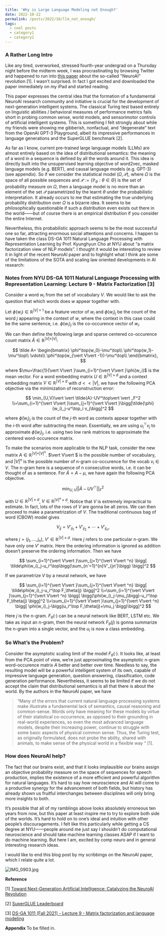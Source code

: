 ```yaml
---
title: 'Why is Large Language Modeling not Enough?'
date: 2022-10-22
permalink: /posts/2022/10/llm_not_enough/
tags:
  - cool posts
  - category1
  - category2
---
```


### A Rather Long Intro

Like any tired, overworked, stressed fourth-year undergrad on a Thursday night before the midterm week, I was procrastinating by browsing Twitter and happened to run into [this paper](https://arxiv.org/pdf/2210.08340) about the so-called "NeuroAI" revolution [1]. I wasn’t surprised. In fact I got excited and downloaded the paper immediately on my iPad and started reading. 

This paper expresses the central idea that the formation of a fundamental NeuroAI research community and initiative is crucial for the development of next-generation intelligent systems. The classical Turing test based entirely on linguistic abilities / behavioral measures of performance metrics fails short in probing common sense, world models, and sensorimotor controls of artificial intelligent systems. This is something I felt strongly about while my friends were showing me gibberish, nonfactual, and “degenerate” text from the OpenAI GPT-3 Playground, albeit its impressive performances in language generations and the SuperGLUE benchmark [2].

As far as I know, current pre-trained large language models (LLMs) are almost entirely based on the idea of distributional semantics: the meaning of a word in a sequence is defined by all the words around it. This idea is directly built into the unsupervised learning objective of word2vec, masked language models (e.g. BERT), and causal language models (e.g. GPT-3) (see appendix). So if we consider the statistical model $(\Omega,\mathcal{P})$, where $\Omega$ is the space of all possible sequences and $\mathcal{P}:=\{\mathbb{P}_\theta:\theta\in\Theta\}$ is the set of probability measure on $\Omega$, then a language model is no more than an element of the set $\mathcal{P}$ parametrized by the learnt $\theta$ under the probabilistic interpretation. It already occurs to me that estimating the true underlying probability distribution over $\Omega$ is a bizarre idea. It seems to be philosophically questionable if such a distribution even exists out there in the world——but of course there is an empirical distribution if you consider the entire Internet.

Nevertheless, this probabilistic approach seems to be the most successful one so far, attracting enormous social attentions and concerns. I happen to have taken the class DS-GA 1011 Natural Language Processing with Representation Learning by Prof. Kyunghyun Cho at NYU about “a matrix factorization view of NLP models”. I thought it would be interesting to review it in light of the recent NeuroAI paper and to highlight what I think are some of the limitations of the SOTA and scaling law oriented developments in AI research:

### Notes from NYU DS-GA 1011 Natural Language Processing with Representation Learning: Lecture 9 - Matrix Factorization [3]

Consider a word $w_i$ from the set of vocabulary $V$. We would like to ask the question that which words does $w$ appear together with. 

Let $\phi(w_i)\in\mathbb{R}^{\vert V \vert \times 1}$ be a feature vector of $w_i$ and $\phi(w_i)_j$ be the count of the word $j$ appearing in the context of $w$, where the context in this case could be the same sentence, i.e. $\phi(w_i)_j$ is the co-occurence vector of $w_i$. 

We can then define the following large and sparse centered co-occurence count matrix $\tilde A\in\mathbb{R}^{\vert V\vert \times\vert V\vert }$:

$$
\tilde A=
\begin{bmatrix}
\phi^\top(w_0)-\mu^\top\\
\phi^\top(w_1)-\mu^\top\\
\vdots\\
\phi^\top(w_{\vert V\vert -1})-\mu^\top\\
\end{bmatrix},
$$

where $\mu=\frac{1}{\vert V\vert }\sum_{i=1}^{\vert V\vert }\phi(w_i)$ is the mean vector. For a word embedding matrix $U\in\mathbb{R}^{\vert V\vert \times d}$ and a context embedding matrix $V\in\mathbb{R}^{\vert V\vert \times d}$ with $d<<\vert V\vert ,$ we have the following PCA objective via the minimization of reconstruction error: 

$$
\min_{U,V}\vert \vert \tilde{A}-UV^\top\vert \vert _F^2
\\=\sum_{i=1}^{\vert V\vert }\sum_{j=1}^{\vert V\vert }\bigg[\tilde{\phi}(w_i)_j-u^\top_i v_j\bigg]^2
$$

where $\tilde{\phi}(w_i)_j$ is the count of the $j$-th word as contexts appear together with the $i$-th word after subtracting the mean. Essentially, we are using $u_i^\top v_j$ to approximate $\tilde{\phi}(w_i)_j$, i.e. using two low rank matrices to approximate the centered word-occurence matrix. 

To make the scenarios more applicable to the NLP task, consider the new matrix $A\in\mathbb{R}^{\vert V\vert \times \vert V\vert ^n}$.  $\vert V\vert $ is the possible number of vocabulary, and $\vert V\vert ^n$ is the possible number of n-gram co-occurence for the vocab $v_i\in V.$ The n-gram here is a sequence of n consecutive words, i.e. it can be thought of as a sentence. For $\tilde{A}=A-\mu$, we have again the following PCA objective. 

$$
\min_{U,V}\vert \vert \tilde{A}-UV^\top\vert \vert _F^2
$$

with $U\in\mathbb{R}^{\vert V\vert \times d}$, $V\in\mathbb{R}^{\vert V\vert ^n\times d}$. Notice that $V$ is extremely impractical to estimate. In fact, lots of the rows of $V$ are gonna be all zeros. We can then proceed to make a parametrization of $V$. The traditional continuous bag of word (CBOW) model gives

$$
V_{ij}=V'_{ij_1}+V'_{ij_2}+\cdots+V'_{ij_n},
$$

where $j=(j_1,...,j_n)$, $V'\in\mathbb{R}^{\vert V\vert \times d}$. Here $j$ refers to one particular n-gram. We have only one $V'$ matrix. Here the ordering information is ignored as addition doesn’t preserve the ordering information. Then we have

$$
\sum_{i=1}^{\vert V\vert }\sum_{j=1}^{\vert V\vert ^n}
\bigg[
\tilde\phi(w_i)_j-u_i^\top\bigg(\sum_{n'=1}^{n}V'_{jn'}\bigg)
\bigg]^2
$$

If we parametrize $V$ by a neural network, we have

$$
\sum_{i=1}^{\vert V\vert }\sum_{j=1}^{\vert V\vert ^n}
\bigg[
\tilde\phi(w_i)_j-u_i^\top F_\theta(j)
\bigg]^2
\\=\sum_{i=1}^{\vert V\vert }\sum_{j=1}^{\vert V\vert ^n}
\bigg[
\bigg(\phi(w_i)_j-\mu_j\bigg)-u_i^\top F_\theta(j)
\bigg]^2
\\=\sum_{i=1}^{\vert V\vert }\sum_{j=1}^{\vert V\vert ^n}
\bigg[
\phi(w_i)_j-\bigg(u_i^\top F_\theta(j)+\mu_j
\bigg)\bigg]^2
$$

Here $j$ is the n-gram. $F_\theta(\cdot)$ can be a neural network like BERT, LSTM etc. We take as input an n-gram, then the neural network $F_\theta(j)$ is gonna summarize the n-gram into a single vector, and the $u_i$ is now a class embedding.

### So What’s the Problem?

Consider the asymptotic scaling limit of the model $F_\theta(\cdot)$. It looks like, at least from the PCA point of view, we’re just approximating the asymptotic n-gram word-occurence matrix $A$ better and better over time. Needless to say, the resulting model will be a powerful intelligent system of its own, capable of impressive language generation, question answering, classification, code generation performance. Nevertheless, it seems to be limited if we do not accept the claim that distributional semantics is all that there is about the world. By the authors in the NeuroAI paper, we have

> “Many of the errors that current natural language processing systems make illustrate a fundamental lack of semantics, causal reasoning and common-sense. Words only have meaning for these models by virtue of their statistical co-occurrence, as opposed to their grounding in real-world experiences, so even the most advanced language models, despite their increasing power, continue to struggle with some basic aspects of physical common sense. Thus, the Turing test, as originally formulated, does not probe the ability, shared with animals, to make sense of the physical world in a flexible way “ [1].
>

### How does NeuroAI help?

The fact that our brains exist, and that it looks implausible our brains assign an objective probability measure on the space of sequences for speech production, implies the existence of a more efficient and powerful algorithm for natural languages. It’s hard to say how neuroscience and AI will come to a productive synergy for the advancement of both fields, but history has already shown us fruitful interchanges between disciplines will only bring more insights to both. 

It’s possible that all of my ramblings above looks absolutely erroneous ten years from now, but this paper at least inspire me to try to explore both side of the worlds. It’s hard to hold on to one’s ideal and intuition with other people’s discouragements. I felt like this particularly while getting a CS degree at NYU——people around me just say I shouldn’t do computational neuroscience and should take machine learning classes ASAP if I want to do machine learning. But here I am, excited by comp neuro and in general interesting research ideas. 

I would like to end this blog post by my scribbings on the NeuroAI paper, which I relate quite a lot.

![IMG_0903.jpg](https://yilunkuang.github.io/files/images_for_blogs/neuroai_paper_last_page.jpg)

**Reference** 

[1] [Toward Next-Generation Artificial Intelligence: Catalyzing the NeuroAI Revolution](https://arxiv.org/abs/2210.08340)

[2] [SuperGLUE Leaderboard](https://super.gluebenchmark.com/leaderboard)

[3] [DS-GA 1011 (Fall 2021) - Lecture 9 - Matrix factorization and language modeling](https://www.youtube.com/watch?v=buzWAgo_dKM&list=PLdH9u0f1XKW_s-c8EcgJpn_HJz5Jj1IRf&index=9)

**Appendix**
To be filled in.